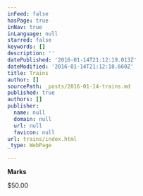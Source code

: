 ```yaml
---
inFeed: false
hasPage: true
inNav: true
inLanguage: null
starred: false
keywords: []
description: ''
datePublished: '2016-01-14T21:12:19.013Z'
dateModified: '2016-01-14T21:12:18.660Z'
title: Trains
author: []
sourcePath: _posts/2016-01-14-trains.md
published: true
authors: []
publisher:
  name: null
  domain: null
  url: null
  favicon: null
url: trains/index.html
_type: WebPage

---
```

**Marks**

$50.00